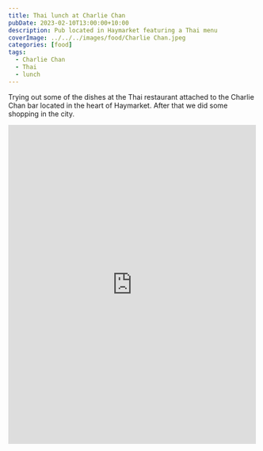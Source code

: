 ```yaml
---
title: Thai lunch at Charlie Chan
pubDate: 2023-02-10T13:00:00+10:00
description: Pub located in Haymarket featuring a Thai menu
coverImage: ../../../images/food/Charlie Chan.jpeg
categories: [food]
tags:
  - Charlie Chan
  - Thai
  - lunch
---
```


Trying out some of the dishes at the Thai restaurant attached to the Charlie Chan bar located
in the heart of Haymarket. After that we did some shopping in the city.

<iframe src="https://www.facebook.com/plugins/post.php?href=https%3A%2F%2Fwww.facebook.com%2Fchris1.tham%2Fposts%2Fpfbid0jVs3tEJrqZDbuUVGpTbhn7Fw9m7KhBNg8LrYSV8sNvPEPHLoGAnkFRDrdqyC3Vjul&show_text=true&width=500" width="500" height="645" style="border:none;overflow:hidden" scrolling="no" frameborder="0" allowfullscreen="true" allow="autoplay; clipboard-write; encrypted-media; picture-in-picture; web-share"></iframe>
